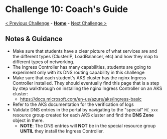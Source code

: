 # Challenge 10: Coach's Guide

[< Previous Challenge](./09-helm.md) - **[Home](README.md)** - [Next Challenge >](./11-opsmonitoring.md)

## Notes & Guidance

- Make sure that students have a clear picture of what services are and the different types (ClusterIP, LoadBalancer, etc) and how they map to different types of networking.
- The Ingress Controller has many capabilities, students are going to experiment only with its DNS routing capability in this challenge
- Make sure that each student's AKS cluster has the nginx Ingress Controller installed. They should eventually find this page that is a step by step walkthrough on installing the nginx Ingress Controller on an AKS cluster:
	- <https://docs.microsoft.com/en-us/azure/aks/ingress-basic>
- Refer to the AKS documentation for the verification of logs
- Validate DNS entries in the portal by navigating to the "special" `MC_xxx` resource group created for each AKS cluster and find the **DNS Zone** object in there.
  - **NOTE**: The DNS entries will **NOT** be in the special resource group **UNTIL** they install the Ingress Controller.

